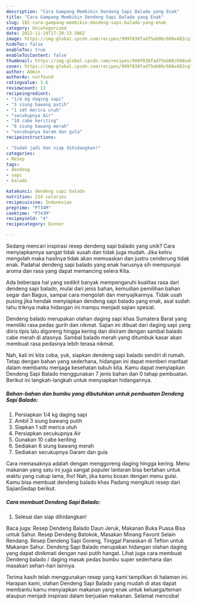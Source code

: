 ```yaml
---
description: "Cara Gampang Membikin Dendeng Sapi Balado yang Enak"
title: "Cara Gampang Membikin Dendeng Sapi Balado yang Enak"
slug: 182-cara-gampang-membikin-dendeng-sapi-balado-yang-enak
category: Uncategorized
date: 2022-11-29T17:20:13.506Z
image: https://img-global.cpcdn.com/recipes/999f038fad75eb00/680x482cq70/dendeng-sapi-balado-foto-resep-utama.jpg
hideToc: false
enableToc: true
enableTocContent: false
thumbnail: https://img-global.cpcdn.com/recipes/999f038fad75eb00/680x482cq70/dendeng-sapi-balado-foto-resep-utama.jpg
cover: https://img-global.cpcdn.com/recipes/999f038fad75eb00/680x482cq70/dendeng-sapi-balado-foto-resep-utama.jpg
author: Admin
authorAv: notfound
ratingvalue: 3.6
reviewcount: 13
recipeingredient:
- "1/4 kg daging sapi"
- "3 siung bawang putih"
- "1 sdt merica utuh"
- "secukupnya Air"
- "10 cabe keriting"
- "6 siung bawang merah"
- "secukupnya Garam dan gula"
recipeinstructions:

- "Sudah jadi dan siap dihidangkan!"
categories:
- Resep
tags:
- dendeng
- sapi
- balado

katakunci: dendeng sapi balado 
nutrition: 214 calories
recipecuisine: Indonesian
preptime: "PT34M"
cooktime: "PT43M"
recipeyield: "4"
recipecategory: Dinner

---
```





Sedang mencari inspirasi resep dendeng sapi balado yang unik? Cara menyiapkannya sangat tidak susah dan tidak juga mudah. Jika keliru mengolah maka hasilnya tidak akan memuaskan dan justru cenderung tidak enak. Padahal dendeng sapi balado yang enak harusnya sih mempunyai aroma dan rasa yang dapat memancing selera Kita.





Ada beberapa hal yang sedikit banyak mempengaruhi kualitas rasa dari dendeng sapi balado, mulai dari jenis bahan, kemudian pemilihan bahan segar dan Bagus, sampai cara mengolah dan menyajikannya. Tidak usah pusing jika hendak menyiapkan dendeng sapi balado yang enak,      asal sudah tahu triknya maka hidangan ini mampu menjadi sajian spesial.














Dendeng balado merupakan olahan daging sapi khas Sumatera Barat yang memiliki rasa pedas gurih dan nikmat. Sajian ini dibuat dari daging sapi yang diiris tipis lalu digoreng hingga kering dan disiram dengan sambal balado cabe merah di atasnya. Sambal balado merah yang ditumbuk kasar akan membuat rasa pedasnya lebih terasa nikmat.






Nah, kali ini kita coba, yuk, siapkan dendeng sapi balado sendiri di rumah. Tetap dengan bahan yang sederhana, hidangan ini dapat memberi manfaat dalam membantu menjaga kesehatan tubuh kita. Kamu dapat menyiapkan Dendeng Sapi Balado menggunakan 7 jenis bahan dan 0 tahap pembuatan. Berikut ini langkah-langkah untuk menyiapkan hidangannya.

<!--inarticleads1-->

##### Bahan-bahan dan bumbu yang dibutuhkan untuk pembuatan Dendeng Sapi Balado:

1. Persiapkan 1/4 kg daging sapi
1. Ambil 3 siung bawang putih
1. Siapkan 1 sdt merica utuh
1. Persiapkan secukupnya Air
1. Gunakan 10 cabe keriting
1. Sediakan 6 siung bawang merah
1. Sediakan secukupnya Garam dan gula


Cara memasaknya adalah dengan menggoreng daging hingga kering. Menu makanan yang satu ini juga sangat populer lantaran bisa bertahan untuk waktu yang cukup lama, lho! Nah, jika kamu bosan dengan menu gulai. Kamu bisa membuat dendeng balado khas Padang mengikuti resep dari SajianSedap berikut. 

<!--inarticleads2-->

##### Cara membuat Dendeng Sapi Balado:


1. Selesai dan siap dihidangkan!

Baca juga: Resep Dendeng Balado Daun Jeruk, Makanan Buka Puasa Bisa untuk Sahur. Resep Dendeng Batokok, Masakan Minang Favorit Selain Rendang. Resep Dendeng Sapi Goreng, Tinggal Panaskan di Teflon untuk Makanan Sahur. Dendeng Sapi Balado merupakan hidangan olahan daging yang dapat dinikmati dengan nasi putih hangat. Lihat juga cara membuat Dendeng balado / daging masak pedas bumbu super sederhana dan masakan sehari-hari lainnya. 

Terima kasih telah menggunakan resep yang kami tampilkan di halaman ini. Harapan kami, olahan Dendeng Sapi Balado yang mudah di atas dapat membantu kamu menyiapkan makanan yang enak untuk keluarga/teman ataupun menjadi inspirasi dalam berjualan makanan. Selamat mencoba!
